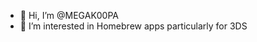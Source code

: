 - 👋 Hi, I’m @MEGAK00PA
- 👀 I’m interested in Homebrew apps particularly for 3DS 

<!---
MEGAK00PA/MEGAK00PA is a ✨ special ✨ repository because its `README.md` (this file) appears on your GitHub profile.
You can click the Preview link to take a look at your changes.
--->
